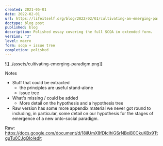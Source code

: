 ```yaml
---
created: 2021-05-01
date: 2022-02-01
url: https://lifeitself.org/blog/2022/02/01/cultivating-an-emerging-paradigm
doctype: blog post
published: blog
description: Polished essay covering the full SCQA in extended form.
version: "3"
level: macro
form: scqa + issue tree
completion: polished
---
```

![[../assets/cultivating-emerging-paradigm.png]]

Notes

- Stuff that could be extracted
  - the principles are useful stand-alone
  - issue tree
- What's missing / could be added
  - More detail on the hypothesis and a hypothesis tree
- Raw version has some more appendix material we never got round to including, in particular, some detail on our hypothesis for the stages of emergence of a new onto-social paradigm.

Raw: https://docs.google.com/document/d/18ilUmX8fDIcIhiGSrNBxiB0CkuKBx9TtguTu0CJgQIo/edit